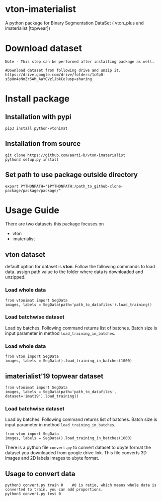 # vton-imaterialist
A python package for Binary Segmentation DataSet ( vton_plus and imaterialist [topwear])

# Download dataset 

`Note - This step can be performed after installing package as well.`
```
#Download dataset from following drive and unzip it.
https://drive.google.com/drive/folders/1cGp0-s5p8n4oNnZr5AM_AaYCVzlJbkCo?usp=sharing
```

# Install package 

## Installation with pypi
```
pip3 install python-vtonimat
```
## Installation from source

```
git clone https://github.com/aarti-b/vton-imaterialist
python3 setup.py install
```

## Set path to use package outside directory

```
export PYTHONPATH="$PYTHONPATH:/path_to_github-clone-package/package/package/"

```

# Usage Guide

There are two datasets this package focuses on 
* vton
* imaterialist

## vton dataset
default option for dataset is **vton**. Follow the following commands to load data. assign path value to the folder where data is downloaded and unzipped.

### Load whole data
```
from vtonimat import SegData
images, labels = SegData(path='path_to_datafiles').load_training()
```
### Load batchwise dataset 
Load by batches. Following command returns list of batches. Batch size is input parameter in method `load_training_in_batches`. 

### Load whole data

```
from vton import SegData
images, labels = SegData().load_training_in_batches(1000)
```
## imaterialist'19 topwear dataset

```
from vtonimat import SegData
images, labels = SegData(path='path_to_datafiles', dataset='imat19').load_training()
```

### Load batchwise dataset 
Load by batches. Following command returns list of batches. Batch size is input parameter in method `load_training_in_batches`. 

```
from vton import SegData
images, labels = SegData().load_training_in_batches(1000)
```

There is a python file `convert.py` to convert dataset to ubyte format the dataset you downloaded from google drive link. This file converts 3D images and 2D labels images to ubyte format.

## Usage to convert data

```
python3 convert.py train 0    #0 is ratio, which means whole data is converted to train. you can add proportions.
python3 convert.py test 0
```
